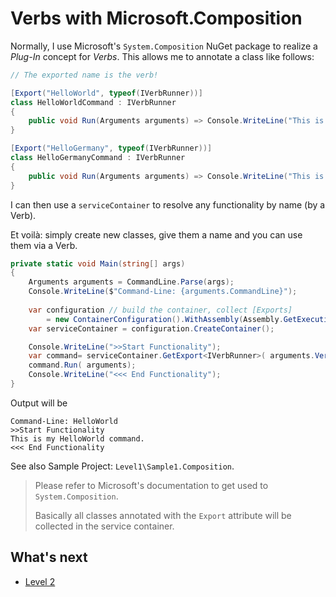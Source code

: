 # Verbs with Microsoft.Composition

Normally, I use Microsoft's `System.Composition` NuGet package to realize a *Plug-In* concept for *Verbs*. This allows me to annotate a class like follows:

```csharp
// The exported name is the verb!

[Export("HelloWorld", typeof(IVerbRunner))]
class HelloWorldCommand : IVerbRunner
{
	public void Run(Arguments arguments) => Console.WriteLine("This is my HelloWorld command.");
}   

[Export("HelloGermany", typeof(IVerbRunner))]
class HelloGermanyCommand : IVerbRunner
{
	public void Run(Arguments arguments) => Console.WriteLine("This is my HelloGermany command.");
}
```

I can then use a `serviceContainer` to resolve any functionality by name (by a Verb).

Et voilà: simply create new classes, give them a name and you can use them via a Verb. 

```csharp
private static void Main(string[] args)
{
    Arguments arguments = CommandLine.Parse(args);
    Console.WriteLine($"Command-Line: {arguments.CommandLine}");
    
    var configuration // build the container, collect [Exports]
        = new ContainerConfiguration().WithAssembly(Assembly.GetExecutingAssembly());
    var serviceContainer = configuration.CreateContainer();

    Console.WriteLine(">>Start Functionality");
    var command= serviceContainer.GetExport<IVerbRunner>( arguments.Verbs[0]);
    command.Run( arguments);
    Console.WriteLine("<<< End Functionality");
}
```

Output will be 

```
Command-Line: HelloWorld
>>Start Functionality
This is my HelloWorld command.
<<< End Functionality
```

See also Sample Project: `Level1\Sample1.Composition`. 

> Please refer to Microsoft's documentation to get used to `System.Composition`. 
>
> Basically all classes annotated with the `Export` attribute will be collected in the service container.

## What's next

* [Level 2](doc/level2.md)